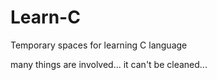 # Learn-C

Temporary spaces for learning C language 

many things are involved... it can't be cleaned...
